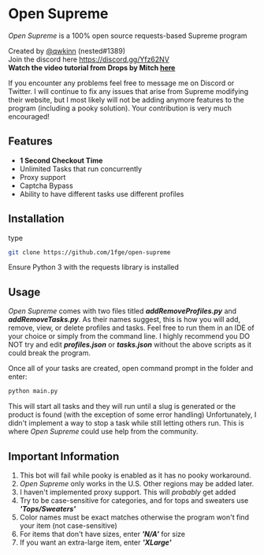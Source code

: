 # Open Supreme
*Open Supreme* is a 100% open source requests-based Supreme program  

Created by [@qwkinn](https://twitter.com/qwkinn) (nested#1389)  
Join the discord here https://discord.gg/Yfz62NV  
**Watch the video tutorial from Drops by Mitch [here](https://www.youtube.com/watch?v=aNO_1Oxs0RY)**  

If you encounter any problems feel free to message me on Discord or Twitter. I will continue to fix any issues that arise from Supreme modifying their website, but I most likely will not be adding anymore features to the program (including a pooky solution). Your contribution is very much encouraged! 

## Features
* **1 Second Checkout Time**  
* Unlimited Tasks that run concurrently
* Proxy support
* Captcha Bypass    
* Ability to have different tasks use different profiles

## Installation
type 
```bash
git clone https://github.com/1fge/open-supreme
```
Ensure Python 3 with the requests library is installed 
  

## Usage 
*Open Supreme* comes with two files titled ***addRemoveProfiles.py*** and ***addRemoveTasks.py***. As their names suggest, this is how you will add, remove, view, or delete profiles and tasks. Feel free to run them in an IDE of your choice or simply from the command line. I highly recommend you DO NOT try and edit  ***profiles.json*** or ***tasks.json*** without the above scripts as it could break the program.

Once all of your tasks are created, open command prompt in the folder and enter:
```bash
python main.py
```
This will start all tasks and they will run until a slug is generated or the product is found (with the exception of some error handling) Unfortunately, I didn't implement a way to stop a task while still letting others run. This is where *Open Supreme* could use help from the community.  

## Important Information 
1. This bot will fail while pooky is enabled as it has no pooky workaround.
2. *Open Supreme* only works in the U.S. Other regions may be added later. 
3. I haven't implemented proxy support. This will *probably* get added
4. Try to be case-sensitive for categories, and for tops and sweaters use ***'Tops/Sweaters'***
5. Color names must be exact matches otherwise the program won't find your item (not case-sensitive)
6. For items that don't have sizes, enter ***'N/A'*** for size
7. If you want an extra-large item, enter ***'XLarge'***
